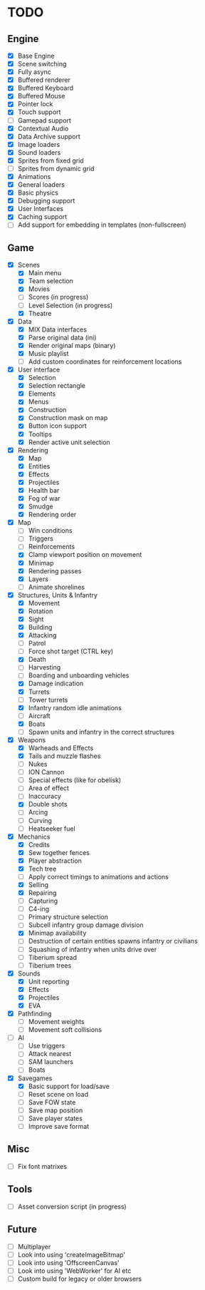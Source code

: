 # TODO

## Engine

- [x] Base Engine
- [x] Scene switching
- [x] Fully async
- [x] Buffered renderer
- [x] Buffered Keyboard
- [x] Buffered Mouse
- [x] Pointer lock
- [x] Touch support
- [ ] Gamepad support
- [x] Contextual Audio
- [x] Data Archive support
- [x] Image loaders
- [x] Sound loaders
- [x] Sprites from fixed grid
- [ ] Sprites from dynamic grid
- [x] Animations
- [x] General loaders
- [x] Basic physics
- [x] Debugging support
- [x] User Interfaces
- [x] Caching support
- [ ] Add support for embedding in templates (non-fullscreen)

## Game

- [x] Scenes
    - [x] Main menu
    - [x] Team selection
    - [x] Movies
    - [ ] Scores (in progress)
    - [ ] Level Selection (in progress)
    - [x] Theatre
- [x] Data
    - [x] MIX Data interfaces
    - [x] Parse original data (ini)
    - [x] Render original maps (binary)
    - [x] Music playlist
    - [ ] Add custom coordinates for reinforcement locations
- [x] User interface
    - [x] Selection
    - [x] Selection rectangle
    - [x] Elements
    - [x] Menus
    - [x] Construction
    - [x] Construction mask on map
    - [x] Button icon support
    - [x] Tooltips
    - [x] Render active unit selection
- [x] Rendering
    - [x] Map
    - [x] Entities
    - [x] Effects
    - [x] Projectiles
    - [x] Health bar
    - [x] Fog of war
    - [x] Smudge
    - [x] Rendering order
- [x] Map
    - [ ] Win conditions
    - [ ] Triggers
    - [ ] Reinforcements
    - [x] Clamp viewport position on movement
    - [x] Minimap
    - [x] Rendering passes
    - [x] Layers
    - [ ] Animate shorelines
- [x] Structures, Units & Infantry
    - [x] Movement
    - [x] Rotation
    - [x] Sight
    - [x] Building
    - [x] Attacking
    - [ ] Patrol
    - [ ] Force shot target (CTRL key)
    - [x] Death
    - [ ] Harvesting
    - [ ] Boarding and unboarding vehicles
    - [x] Damage indication
    - [x] Turrets
    - [ ] Tower turrets
    - [x] Infantry random idle animations
    - [ ] Aircraft
    - [x] Boats
    - [ ] Spawn units and infantry in the correct structures
- [x] Weapons
    - [x] Warheads and Effects
    - [x] Tails and muzzle flashes
    - [ ] Nukes
    - [ ] ION Cannon
    - [ ] Special effects (like for obelisk)
    - [ ] Area of effect
    - [ ] Inaccuracy
    - [x] Double shots
    - [ ] Arcing
    - [ ] Curving
    - [ ] Heatseeker fuel
- [x] Mechanics
    - [x] Credits
    - [x] Sew together fences
    - [x] Player abstraction
    - [x] Tech tree
    - [ ] Apply correct timings to animations and actions
    - [x] Selling
    - [x] Repairing
    - [ ] Capturing
    - [ ] C4-ing
    - [ ] Primary structure selection
    - [ ] Subcell infantry group damage division
    - [x] Minimap availability
    - [ ] Destruction of certain entities spawns infantry or civilians
    - [ ] Squashing of infantry when units drive over
    - [ ] Tiberium spread
    - [ ] Tiberium trees
- [x] Sounds
    - [x] Unit reporting
    - [x] Effects
    - [x] Projectiles
    - [x] EVA
- [x] Pathfinding
    - [ ] Movement weights
    - [ ] Movement soft collisions
- [ ] AI
    - [ ] Use triggers
    - [ ] Attack nearest
    - [ ] SAM launchers
    - [ ] Boats
- [x] Savegames
    - [x] Basic support for load/save
    - [ ] Reset scene on load
    - [ ] Save FOW state
    - [ ] Save map position
    - [ ] Save player states
    - [ ] Improve save format

## Misc

- [ ] Fix font matrixes

## Tools

- [ ] Asset conversion script (in progress)

## Future

- [ ] Multiplayer
- [ ] Look into using 'createImageBitmap'
- [ ] Look into using 'OffscreenCanvas'
- [ ] Look into using 'WebWorker' for AI etc
- [ ] Custom build for legacy or older browsers

